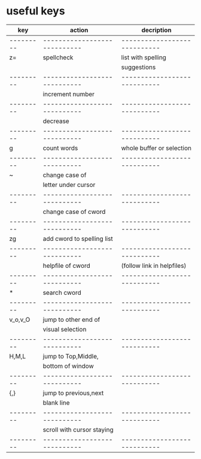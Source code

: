 useful keys
============

| key     | action                     | decription                 |
|---------|----------------------------|----------------------------|
|---------|----------------------------|----------------------------|
| z=      | spellcheck                 | list with spelling         |
|         |                            | suggestions                |
|---------|----------------------------|----------------------------|
| <c-a>   | increment number           |                            |
|---------|----------------------------|----------------------------|
| <c-x>   | decrease                   |                            |
|---------|----------------------------|----------------------------|
| g<c-g>  | count words                | whole buffer or selection  |
|---------|----------------------------|----------------------------|
| ~       | change case of             |                            |
|         | letter under cursor        |                            |
|---------|----------------------------|----------------------------|
| <c-u>   | change case of cword       |                            |
|---------|----------------------------|----------------------------|
| zg      | add cword to spelling list |                            |
|---------|----------------------------|----------------------------|
| <c-f>   | helpfile of cword          | (follow link in helpfiles) |
|---------|----------------------------|----------------------------|
| *       | search cword               |                            |
|---------|----------------------------|----------------------------|
| v_o,v_O | jump to other end of       |                            |
|         | visual selection           |                            |
|---------|----------------------------|----------------------------|
| H,M,L   | jump to Top,Middle,        |                            |
|         | bottom of window           |                            |
|---------|----------------------------|----------------------------|
| {,}     | jump to previous,next      |                            |
|         | blank line                 |                            |
|---------|----------------------------|----------------------------|
| <c-e>   | scroll with cursor staying |                            |
|---------|----------------------------|----------------------------|
